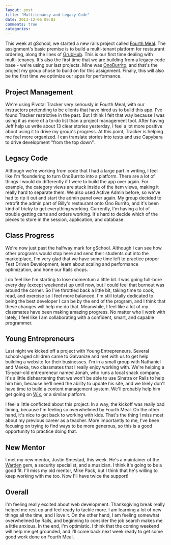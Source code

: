 ```yaml
---
layout: post
title: "Multitenancy and Legacy Code"
date: 2013-12-06 09:03
comments: true
categories: 
---
```


This week at gSchool, we started a new rails project called [Fourth Meal](http://tutorials.jumpstartlab.com/projects/fourth_meal.html). The assignment's basic premise is to build a multi-tenant platform for restaurant ordering, along the lines of [GrubHub](https://www.grubhub.com/). This is our first time dealing with multi-tenancy. It's also the first time that we are building from a legacy code base - we're using our last projects. Mine was [OnoBurrito](http://onoburrito.herokuapp.com), and that's the project my group chose to build on for this assignment. Finally, this will also be the first time we optimize our apps for performance.

## Project Management

We're using Pivotal Tracker very seriously in Fourth Meal, with our instructors pretending to be clients that have hired us to build this app. I've found Tracker restrictive in the past. But I think I felt that way because I was using it as more of a to-do list than a project management tool. After having Jeff help us write about 13 clear stories yesterday, I feel a lot more positive about using it to drive my group's progress. At this point, Tracker is helping me feel more organized. I can translate stories into tests and use Capybara to drive development "from the top down".


## Legacy Code

Although we're working from code that I had a large part in writing, I feel like I'm floundering to turn OnoBurrito into a platform. There are a lot of things I would do differently if I were to build the app over again. For example, the category views are stuck inside of the item views, making it really hard to separate them. We also used Active Admin before, so we've had to rip it out and start the admin panel over again. My group decided to retrofit the admin part of Billy's restaurant onto Ono Burrito, and it's been kind of tricky to get everything working. Currently, I'm having a lot of trouble getting carts and orders working. It's hard to decide which of the pieces to store in the session, application, and database.

## Class Progress

We're now just past the halfway mark for gSchool. Although I can see how other programs would stop here and send their students out into the marketplace, I'm very glad that we have some time left to practice proper Test Driven Development, learn about scaling and performance optimization, and hone our Rails chops.

I do feel like I'm starting to lose momentum a little bit. I was going full-bore every day (except weekends) up until now, but I could feel that burnout was around the corner. So I've throttled back a little bit, taking time to cook, read, and exercise so I feel more balanced. I'm still totally dedicated to being the best developer I can be by the end of the program, and I think that these changes will help me do that. Meanwhile, I feel like a lot of my classmates have been making amazing progress. No matter who I work with lately, I feel like I am collaborating with a confident, smart, and capable programmer.

## Young Entrepreneurs

Last night we kicked off a project with Young Entrepreneurs. Several school-aged children came to Galvanize and met with us to get help building a website for their businesses. I'm in a small group with Nathaniel and Meeka, two classmates that I really enjoy working with. We're helping a 15-year-old entrepreneur named Jonah, who runs a local snack company. It's a little disheartening that we won't be able to use Sinatra or Rails to help him him, because he'll need the ability to update his site, and we likely don't have time to build a content management system. We'll probably help him get going on [Wix](http://www.wix.com), or a similar platform.

I feel a little conficted about this project. In a way, the kickoff was really bad timing, because I'm feeling so overwhelmed by Fourth Meal. On the other hand, it's nice to get back to working with kids. That's the thing I miss most about my previous career as a teacher. More importantly to me, I've been focusing on trying to find ways to be more generous, so this is a good opportunity to practice doing that.

## New Mentor

I met my new mentor, Justin Smestad, this week. He's a maintainer of the [Warden](https://github.com/hassox/warden) gem, a security specialist, and a musician. I think it's going to be a good fit. I'll miss my old mentor, Mike Pack, but I think that he's willing to keep working with me too. Now I'll have twice the support!

## Overall

I'm feeling really excited about web development. Thanksgiving break really helped me rest up and feel ready to tackle more. I am learning a lot of new things all the time, and I love it. On the other hand, I am feeling somewhat overwhelmed by Rails, and beginning to consider the job search makes me a little anxious. In the end, I'm optimistic. I think that the coming weekend will help me get grounded, and I'll come back next week ready to get some good work done on Fourth Meal.
